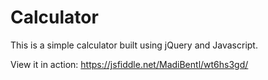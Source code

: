 # Calculator

This is a simple calculator built using jQuery and Javascript.

View it in action: https://jsfiddle.net/MadiBentl/wt6hs3gd/
